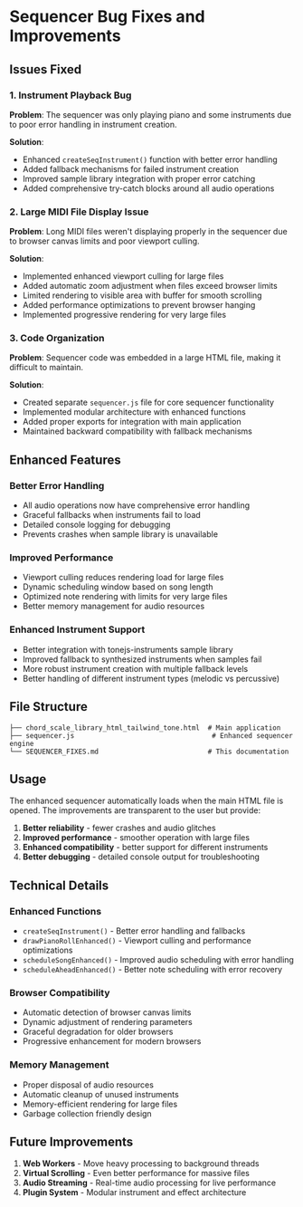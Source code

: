 # Sequencer Bug Fixes and Improvements

## Issues Fixed

### 1. Instrument Playback Bug
**Problem**: The sequencer was only playing piano and some instruments due to poor error handling in instrument creation.

**Solution**: 
- Enhanced `createSeqInstrument()` function with better error handling
- Added fallback mechanisms for failed instrument creation
- Improved sample library integration with proper error catching
- Added comprehensive try-catch blocks around all audio operations

### 2. Large MIDI File Display Issue
**Problem**: Long MIDI files weren't displaying properly in the sequencer due to browser canvas limits and poor viewport culling.

**Solution**:
- Implemented enhanced viewport culling for large files
- Added automatic zoom adjustment when files exceed browser limits
- Limited rendering to visible area with buffer for smooth scrolling
- Added performance optimizations to prevent browser hanging
- Implemented progressive rendering for very large files

### 3. Code Organization
**Problem**: Sequencer code was embedded in a large HTML file, making it difficult to maintain.

**Solution**:
- Created separate `sequencer.js` file for core sequencer functionality
- Implemented modular architecture with enhanced functions
- Added proper exports for integration with main application
- Maintained backward compatibility with fallback mechanisms

## Enhanced Features

### Better Error Handling
- All audio operations now have comprehensive error handling
- Graceful fallbacks when instruments fail to load
- Detailed console logging for debugging
- Prevents crashes when sample library is unavailable

### Improved Performance
- Viewport culling reduces rendering load for large files
- Dynamic scheduling window based on song length
- Optimized note rendering with limits for very large files
- Better memory management for audio resources

### Enhanced Instrument Support
- Better integration with tonejs-instruments sample library
- Improved fallback to synthesized instruments when samples fail
- More robust instrument creation with multiple fallback levels
- Better handling of different instrument types (melodic vs percussive)

## File Structure

```
├── chord_scale_library_html_tailwind_tone.html  # Main application
├── sequencer.js                                  # Enhanced sequencer engine
└── SEQUENCER_FIXES.md                           # This documentation
```

## Usage

The enhanced sequencer automatically loads when the main HTML file is opened. The improvements are transparent to the user but provide:

1. **Better reliability** - fewer crashes and audio glitches
2. **Improved performance** - smoother operation with large files
3. **Enhanced compatibility** - better support for different instruments
4. **Better debugging** - detailed console output for troubleshooting

## Technical Details

### Enhanced Functions
- `createSeqInstrument()` - Better error handling and fallbacks
- `drawPianoRollEnhanced()` - Viewport culling and performance optimizations
- `scheduleSongEnhanced()` - Improved audio scheduling with error handling
- `scheduleAheadEnhanced()` - Better note scheduling with error recovery

### Browser Compatibility
- Automatic detection of browser canvas limits
- Dynamic adjustment of rendering parameters
- Graceful degradation for older browsers
- Progressive enhancement for modern browsers

### Memory Management
- Proper disposal of audio resources
- Automatic cleanup of unused instruments
- Memory-efficient rendering for large files
- Garbage collection friendly design

## Future Improvements

1. **Web Workers** - Move heavy processing to background threads
2. **Virtual Scrolling** - Even better performance for massive files
3. **Audio Streaming** - Real-time audio processing for live performance
4. **Plugin System** - Modular instrument and effect architecture
